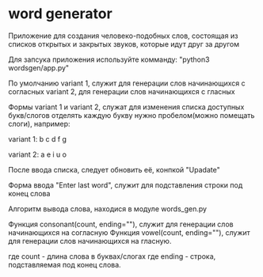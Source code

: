 # word generator
Приложение для создания человеко-подобных слов, состоящая из списков открытых и закрытых звуков, которые идут друг за другом

Для запсука приложения используйте комманду: "python3 wordsgen/app.py"

По умолчанию variant 1, служит для генерации слов начинающихся с согласных
variant 2, для генерации слов начинающихся с гласных

Формы variant 1 и variant 2, служат для изменения списка доступных букв/слогов
отделять каждую букву нужно пробелом(можно помещать слоги), например:

variant 1: 
b c d f g


variant 2: 
a e i u o

После ввода списка, следует обновить её, конпкой "Upadate"

Форма ввода "Enter last word", служит для подставления строки под конец слова


Алгоритм вывода слова, находися в модуле words_gen.py

Функция consonant(count, ending=""), служит для генерации слов начинающихся на согласную
Функция vowel(count, ending=""), служит для генерации слов начинающихся на гласную.

где count - длина слова в буквах/слогах
где ending - строка, подставляемая под конец слова.
